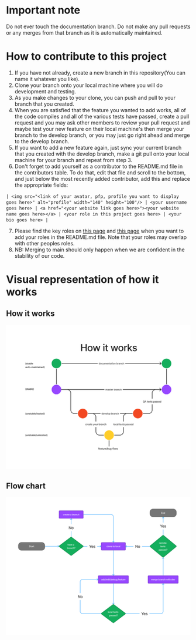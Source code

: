 # Important note
Do not ever touch the documentation branch. Do not make any pull requests or any merges from that branch as it is automatically maintained.

# How to contribute to this project

1. If you have not already, create a new branch in this repository(You can name it whatever you like).
2. Clone your branch onto your local machine where you will do development and testing.
3. As you make changes to your clone, you can push and pull to your branch that you created.
4. When you are satisfied that the feature you wanted to add works, all of the code compiles and all of the various tests have passed, create a pull request and you may ask other members to review your pull request and maybe test your new feature on their local machine's then merge your branch to the develop branch, or you may just go right ahead and merge to the develop branch.
5. If you want to add a new feature again, just sync your current branch that you created with the develop branch, make a git pull onto your local machine for your branch and repeat from step 3.
6. Don't forget to add yourself as a contributor to the README.md file in the contributors table. To do that, edit that file and scroll to the bottom, and just below the most recently added contributor, add this and replace the appropriate fields: 
```
| <img src="<link of your avatar, pfp, profile you want to display goes here>" alt="profile" width="140" height="100"/> | <your username goes here> | <a href="<your website link goes here>"><your website name goes here></a> | <your role in this project goes here> | <your bio goes here> |
```
7. Please find the key roles on <a href="https://www.hexacta.com/infographic-software-development-project-roles-and-responsibilities/">this page</a> and <a href="https://alcor-bpo.com/recruitment-news/10-key-roles-in-a-software-development-team-who-is-responsible-for-what/">this page</a> when you want to add your roles in the README.md file. Note that your roles may overlap with other peoples roles.
8. NB: Merging to main should only happen when we are confident in the stability of our code.

# Visual representation of how it works

## How it works
![contributing](images/contributing.png "contributing")

## Flow chart
![contributing-flow-diagram](Diagrams/Coding%20guidelines/contributing%20flow%20diagram.png "contributing-flow-diagram")
